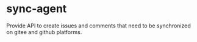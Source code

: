 # sync-agent
Provide API to create issues and comments that need to be synchronized on gitee and github platforms.
